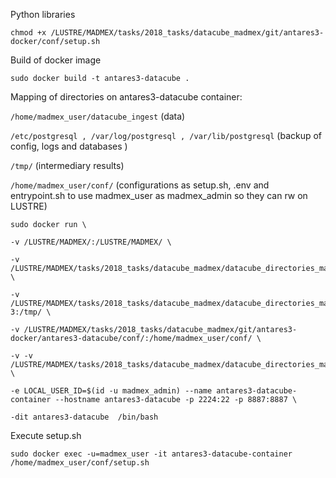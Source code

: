 
Python libraries

`chmod +x /LUSTRE/MADMEX/tasks/2018_tasks/datacube_madmex/git/antares3-docker/conf/setup.sh`

Build of docker image

`sudo docker build -t antares3-datacube .`


Mapping of directories on antares3-datacube container:

`/home/madmex_user/datacube_ingest` (data)

`/etc/postgresql , /var/log/postgresql , /var/lib/postgresql` (backup of config, logs and databases )

`/tmp/` (intermediary results)

`/home/madmex_user/conf/` (configurations as setup.sh, .env and entrypoint.sh to use madmex_user as madmex_admin so they can rw on LUSTRE)

```
sudo docker run \

-v /LUSTRE/MADMEX/:/LUSTRE/MADMEX/ \

-v /LUSTRE/MADMEX/tasks/2018_tasks/datacube_madmex/datacube_directories_mapping_docker/datacube_ingest:/home/madmex_user/datacube_ingest \

-v /LUSTRE/MADMEX/tasks/2018_tasks/datacube_madmex/datacube_directories_mapping_docker/tmp_antares-3:/tmp/ \

-v /LUSTRE/MADMEX/tasks/2018_tasks/datacube_madmex/git/antares3-docker/antares3-datacube/conf/:/home/madmex_user/conf/ \

-v -v /LUSTRE/MADMEX/tasks/2018_tasks/datacube_madmex/datacube_directories_mapping_docker_2/credentials:/home/madmex_user/credentials \

-e LOCAL_USER_ID=$(id -u madmex_admin) --name antares3-datacube-container --hostname antares3-datacube -p 2224:22 -p 8887:8887 \

-dit antares3-datacube  /bin/bash
```

Execute setup.sh

`sudo docker exec -u=madmex_user -it antares3-datacube-container /home/madmex_user/conf/setup.sh`
